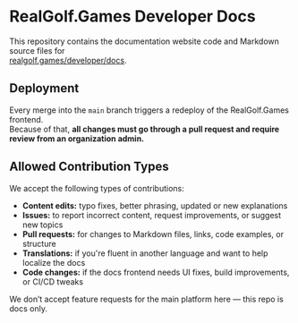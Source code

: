 # RealGolf.Games Developer Docs

This repository contains the documentation website code and Markdown source files for  
[realgolf.games/developer/docs](https://realgolf.games/developer/docs).

## Deployment

Every merge into the `main` branch triggers a redeploy of the RealGolf.Games frontend.  
Because of that, **all changes must go through a pull request and require review from an organization admin.**

## Allowed Contribution Types

We accept the following types of contributions:

- **Content edits:** typo fixes, better phrasing, updated or new explanations
- **Issues:** to report incorrect content, request improvements, or suggest new topics
- **Pull requests:** for changes to Markdown files, links, code examples, or structure
- **Translations:** if you're fluent in another language and want to help localize the docs
- **Code changes:** if the docs frontend needs UI fixes, build improvements, or CI/CD tweaks

We don’t accept feature requests for the main platform here — this repo is docs only.
